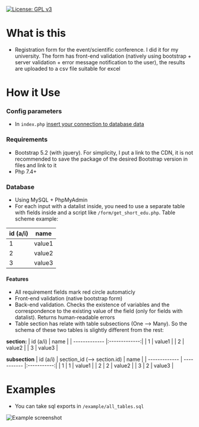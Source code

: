 [![License: GPL v3](https://img.shields.io/badge/License-GPLv3-blue.svg)](https://www.gnu.org/licenses/gpl-3.0)
# What is this
+ Registration form for the event/scientific conference. I did it for my university. The form has front-end validation (natively using bootstrap + server validation + error message notification to the user), the results are uploaded to a csv file suitable for excel

# How it Use
### Config parameters
+ In ```index.php``` [insert your connection to database data](https://github.com/Tipo-4ek/registration-form/blob/master/index.php#L3)

### Requirements
+ Bootstrap 5.2 (with jquery). For simplicity, I put a link to the CDN, it is not recommended to save the package of the desired Bootstrap version in files and link to it
+ Php 7.4+
### Database
+ Using MySQL + PhpMyAdmin
+ For each input with a datalist inside, you need to use a separate table with fields inside and a script like ```/form/get_short_edu.php```. Table scheme example:

| id (a/i)       | name         |
| ------------- |:-------------:|
| 1      | value1 |
| 2      | value2      |
| 3 | value3      |

#### Features
+ All requirement fields mark red circle automaticly
+ Front-end validation (native bootstrap form)
+ Back-end validation. Checks the existence of variables and the correspondence to the existing value of the field (only for fields with datalist). Returns human-readable errors
+ Table section has relate with table subsections (One --> Many). So the schema of these two tables is slightly different from the rest:

**section:**
| id (a/i)       | name         |
| ------------- |:-------------:|
| 1      | value1 |
| 2      | value2      |
| 3 | value3      |

**subsection**
| id (a/i)      | section_id (--> section.id) | name         |
| ------------- | ----------- |:-----------:|
| 1             | 1           | value1      |
| 2             | 2           | value2      |
| 3             | 2           | value3      |


# Examples
+ You can take sql exports in ```/example/all_tables.sql```

![Example screenshot](https://user-images.githubusercontent.com/54442928/208985122-598f31c6-9a34-4f55-9e79-40eade0e9bd4.png)
